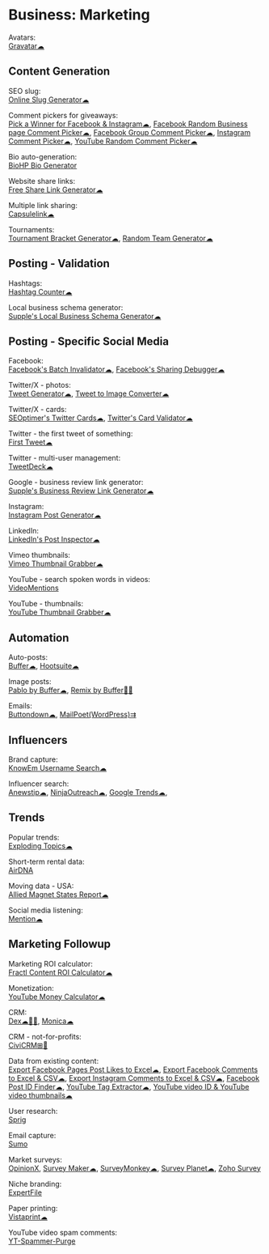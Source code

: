 # Business: Marketing

Avatars:  
[Gravatar☁](https://en.gravatar.com/)

## Content Generation

SEO slug:  
[Online Slug Generator☁](https://commentpicker.com/slugify.php)

Comment pickers for giveaways:  
[Pick a Winner for Facebook & Instagram☁](https://commentpicker.com/facebook-instagram.php),
[Facebook Random Business page Comment Picker☁](https://commentpicker.com/facebook-business.php),
[Facebook Group Comment Picker☁](https://commentpicker.com/facebook-groups.php),
[Instagram Comment Picker☁](https://commentpicker.com/business-instagram.php),
[YouTube Random Comment Picker☁](https://commentpicker.com/youtube.php)

Bio auto-generation:  
[BioHP Bio Generator](https://tools.highperformr.ai/bio-generator)

Website share links:  
[Free Share Link Generator☁](https://www.websiteplanet.com/webtools/sharelink/)

Multiple link sharing:  
[Capsulelink☁](https://capsulelink.com/)

Tournaments:  
[Tournament Bracket Generator☁](https://commentpicker.com/tournament-bracket-generator.php),
[Random Team Generator☁](https://commentpicker.com/team-generator.php)

## Posting - Validation

Hashtags:  
[Hashtag Counter☁](https://commentpicker.com/hashtag-counter.php)

Local business schema generator:  
[Supple's Local Business Schema Generator☁](https://supple.com.au/tools/local-business-schema-generator/)

## Posting - Specific Social Media

Facebook:  
[Facebook's Batch Invalidator☁](https://developers.facebook.com/tools/debug/sharing/batch/),
[Facebook's Sharing Debugger☁](https://developers.facebook.com/tools/debug)

Twitter/X - photos:  
[Tweet Generator☁](https://10015.io/tools/tweet-generator),
[Tweet to Image Converter☁](https://10015.io/tools/tweet-to-image-converter)

Twitter/X - cards:  
[SEOptimer's Twitter Cards☁](https://www.seoptimer.com/twitter-card-validator),
[Twitter's Card Validator☁](https://cards-dev.twitter.com/validator)

Twitter - the first tweet of something:  
[First Tweet☁](http://ctrlq.org/first/)

Twitter - multi-user management:  
[TweetDeck☁](https://tweetdeck.twitter.com/)

Google - business review link generator:  
[Supple's Business Review Link Generator☁](https://supple.com.au/tools/google-review-link-generator/)

Instagram:  
[Instagram Post Generator☁](https://10015.io/tools/instagram-post-generator)

LinkedIn:  
[LinkedIn's Post Inspector☁](https://www.linkedin.com/post-inspector/)

Vimeo thumbnails:  
[Vimeo Thumbnail Grabber☁](https://10015.io/tools/vimeo-thumbnail-grabber)

YouTube - search spoken words in videos:  
[VideoMentions](https://videomentions.com/search)

YouTube - thumbnails:  
[YouTube Thumbnail Grabber☁](https://10015.io/tools/youtube-thumbnail-grabber)

## Automation

Auto-posts:  
[Buffer☁](https://buffer.com/),
[Hootsuite☁](https://hootsuite.com/)

Image posts:  
[Pablo by Buffer☁](https://pablo.buffer.com/),
[Remix by Buffer🍎🤖](https://buffer.com/remix)

Emails:  
[Buttondown☁](https://buttondown.email/),
[MailPoet(WordPress)⇉](https://www.mailpoet.com/)

## Influencers

Brand capture:  
[KnowEm Username Search☁](https://knowem.com/)

Influencer search:  
[Anewstip☁](https://anewstip.com/),
[NinjaOutreach☁](https://ninjaoutreach.com/),
[Google Trends☁](https://trends.google.com/),

## Trends

Popular trends:  
[Exploding Topics☁](https://explodingtopics.com/)

Short-term rental data:  
[AirDNA](https://www.airdna.co/)

Moving data - USA:  
[Allied Magnet States Report☁](https://www.allied.com/migration-map)

Social media listening:  
[Mention☁](https://mention.com/)

## Marketing Followup

Marketing ROI calculator:  
[Fractl Content ROI Calculator☁](http://frac.tl/content-roi-calc/)

Monetization:  
[YouTube Money Calculator☁](https://commentpicker.com/youtube-money-calculator.php)

CRM:  
[Dex☁🍎🤖](https://getdex.com/),
[Monica☁](https://github.com/monicahq/monica)

CRM - not-for-profits:  
[CiviCRM⊞🐧](https://civicrm.org/)

Data from existing content:  
[Export Facebook Pages Post Likes to Excel☁](https://commentpicker.com/export-likes-facebook.php),
[Export Facebook Comments to Excel & CSV☁](https://commentpicker.com/export-comments-facebook.php),
[Export Instagram Comments to Excel & CSV☁](https://commentpicker.com/export-comments-instagram.php),
[Facebook Post ID Finder☁](https://commentpicker.com/facebook-post-id-finder.php),
[YouTube Tag Extractor☁](https://commentpicker.com/youtube-tag-extractor.php),
[YouTube video ID & YouTube video thumbnails☁](https://commentpicker.com/youtube-video-id.php)

User research:  
[Sprig](https://sprig.com/)

Email capture:  
[Sumo](https://sumo.com/)

Market surveys:  
[OpinionX](https://www.opinionx.co/),
[Survey Maker☁](https://www.survey-maker.com/),
[SurveyMonkey☁](https://www.surveymonkey.com/),
[Survey Planet☁](https://surveyplanet.com/),
[Zoho Survey](https://www.zoho.com/survey/)

Niche branding:  
[ExpertFile](https://expertfile.com/)

Paper printing:  
[Vistaprint☁](https://www.vistaprint.com/)

YouTube video spam comments:  
[YT-Spammer-Purge](https://github.com/ThioJoe/YT-Spammer-Purge)
